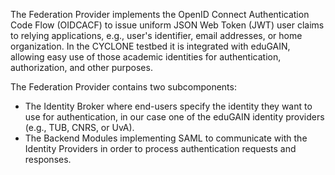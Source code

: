 ---
---
The Federation Provider implements the OpenID Connect Authentication Code Flow (OIDCACF) to issue uniform JSON Web Token (JWT) user claims to relying applications, e.g., user's identifier, email addresses, or home organization. In the CYCLONE testbed it is integrated with eduGAIN, allowing easy use of those academic identities for authentication, authorization, and other purposes.

The Federation Provider contains two subcomponents:

* The Identity Broker where end-users specify the identity they want to use for authentication, in our case one of the eduGAIN identity providers (e.g., TUB, CNRS, or UvA).
* The Backend Modules implementing SAML to communicate with the Identity Providers in order to process authentication requests and responses.
